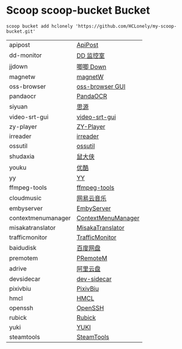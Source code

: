 # Scoop scoop-bucket Bucket

`scoop bucket add hclonely 'https://github.com/HCLonely/my-scoop-bucket.git'`

| | |
| --- | --- |
| apipost | [ApiPost](https://www.apipost.cn/) |
| dd-monitor | [DD 监控室](https://github.com/zhimingshenjun/DD_Monitor) |
| jjdown | [唧唧 Down](http://client.jijidown.com/) |
| magnetw | [magnetW](https://github.com/xiandanin/magnetW) |
| oss-browser | [oss-browser GUI](https://github.com/aliyun/oss-browser) |
| pandaocr| [PandaOCR](https://github.com/miaomiaosoft/PandaOCR) |
| siyuan | [思源](https://github.com/siyuan-note/siyuan) |
| video-srt-gui | [video-srt-gui](https://github.com/wxbool/video-srt-windows) |
| zy-player | [ZY-Player](https://github.com/cuiocean/ZY-Player) |
| irreader | [irreader](http://irreader.fatecore.com/) |
| ossutil | [ossutil](https://github.com/aliyun/ossutil) |
| shudaxia | [鼠大侠](https://www.shudaxia.com/) |
| youku | [优酷](https://www.youku.com/) |
| yy | [YY](https://www.yy.com/) |
| ffmpeg-tools | [ffmpeg-tools](https://www.gyan.dev/ffmpeg/builds/) |
| cloudmusic| [网易云音乐](https://music.163.com/) |
| embyserver| [EmbyServer](https://github.com/MediaBrowser/Emby.Releases) |
| contextmenumanager | [ContextMenuManager](https://github.com/BluePointLilac/ContextMenuManager) |
| misakatranslator | [MisakaTranslator](https://github.com/hanmin0822/misakatranslator) |
| trafficmonitor | [TrafficMonitor](https://github.com/zhongyang219/TrafficMonitor) |
| baidudisk | [百度网盘](http://pan.baidu.com/) |
| premotem | [PRemoteM](https://github.com/VShawn/PRemoteM) |
| adrive | [阿里云盘](https://www.aliyundrive.com/) |
| devsidecar | [dev-sidecar](https://github.com/docmirror/dev-sidecar) |
| pixivbiu | [PixivBiu](https://github.com/txperl/PixivBiu) |
| hmcl | [HMCL](https://github.com/huanghongxun/HMCL) |
| openssh | [OpenSSH](https://www.openssh.com/) |
| rubick | [Rubick](https://github.com/clouDr-f2e/rubick) |
| yuki | [YUKI](https://github.com/project-yuki/YUKI) |
| steamtools | [SteamTools](https://github.com/SteamTools-Team/SteamTools) |
